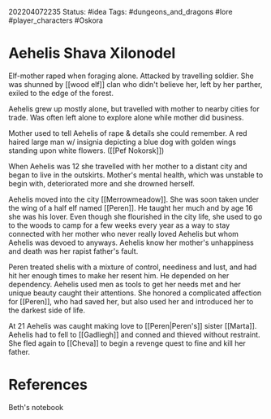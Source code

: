 202204072235
Status: #idea
Tags: #dungeons_and_dragons #lore #player_characters #Oskora 

# Aehelis Shava Xilonodel
Elf-mother raped when foraging alone. Attacked by travelling soldier. She was shunned by [[wood elf]] clan who didn't believe her, left by her parther, exiled to the edge of the forest.

Aehelis grew up mostly alone, but travelled with mother to nearby cities for trade. Was often left alone to explore alone while mother did business.

Mother used to tell Aehelis of rape & details she could remember. A red haired large man w/ insignia depicting a blue dog with golden wings standing upon white flowers. ([[Pef Nokorsk]])

When Aehelis was 12 she travelled with her mother to a distant city and began to live in the outskirts. Mother's mental health, which was unstable to begin with, deteriorated more and she drowned herself. 

Aehelis moved into the city [[Merrowmeadow]]. She was soon taken under the wing of a half elf named [[Peren]]. He taught her much and by age 16 she was his lover. Even though she flourished in the city life, she used to go to the woods to camp for a few weeks every year as a way to stay connected with her mother who never really loved Aehelis but whom Aehelis was devoed to anyways. Aehelis know her mother's unhappiness and death was her rapist father's fault.

Peren treated shelis with a mixture of control, neediness and lust, and had hit her enough times to make her resent him. He depended on her dependency. Aehelis used men as tools to get her needs met and her unique beauty caught their attentions. She honored a complicated affection for [[Peren]], who had saved her, but also used her and introduced her to the darkest side of life.

At 21 Aehelis was caught making love to [[Peren|Peren's]] sister [[Marta]]. Aehelis had to fell to [[Gadliegh]] and conned and thieved without restraint. She fled again to [[Cheva]] to begin a revenge quest to fine and kill her father.

# References
Beth's notebook